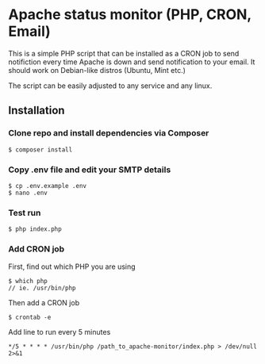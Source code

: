 # Apache status monitor (PHP, CRON, Email)

This is a simple PHP script that can be installed as a CRON job to send notifiction every time Apache is down and send notification to your email. It should work on Debian-like distros (Ubuntu, Mint etc.)

The script can be easily adjusted to any service and any linux.

## Installation

### Clone repo and install dependencies via Composer

```
$ composer install
```

### Copy .env file and edit your SMTP details 

```
$ cp .env.example .env
$ nano .env
```

### Test run

```
$ php index.php
```

### Add CRON job

First, find out which PHP you are using

```
$ which php
// ie. /usr/bin/php
```

Then add a CRON job

```
$ crontab -e
```

Add line to run every 5 minutes

```
*/5 * * * * /usr/bin/php /path_to_apache-monitor/index.php > /dev/null 2>&1
```

